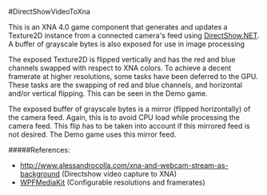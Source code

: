 #DirectShowVideoToXna

This is an XNA 4.0 game component that generates and updates a Texture2D instance from a connected camera's feed using [DirectShow.NET](http://directshownet.sourceforge.net/). A buffer of grayscale bytes is also exposed for use in image processing

The exposed Texture2D is flipped vertically and has the red and blue channels swapped with respect to XNA colors. To achieve a decent framerate at higher resolutions, some tasks have been deferred to the GPU. These tasks are the swapping of red and blue channels, and horizontal and/or vertical flipping. This can be seen in the Demo game.

The exposed buffer of grayscale bytes is a mirror (flipped horizontally) of the camera feed. Again, this is to avoid CPU load while processing the camera feed. This flip has to be taken into account if this mirrored feed is not desired. The Demo game uses this mirror feed.

#####References:

 * http://www.alessandrocolla.com/xna-and-webcam-stream-as-background (Directshow video capture to XNA)
 * [WPFMediaKit](https://wpfmediakit.codeplex.com/) (Configurable resolutions and framerates)